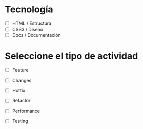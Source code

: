 # Tecnología
- [ ] HTML / Estructura
- [ ] CSS3 / Diseño
- [ ] Docs / Documentación
# Seleccione el tipo de actividad
- [ ] Feature
- [ ] Changes
- [ ] Hotfix
- [ ] Refactor
- [ ] Performance
- [ ] Testing

